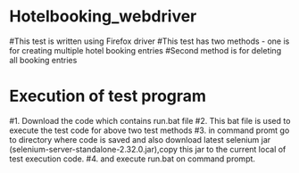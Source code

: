 # Hotelbooking_webdriver
#This test is written using Firefox driver
#This test has two methods - one is for creating multiple hotel booking entries
#Second method is for deleting all booking entries
# Execution of test program
#1. Download the code which contains run.bat file
#2. This bat file is used to execute the test code for above two test methods 
#3. in command promt go to directory where code is saved and also download latest selenium jar (selenium-server-standalone-2.32.0.jar),copy this jar to the current local of test execution code.
#4. and execute run.bat on command prompt.
